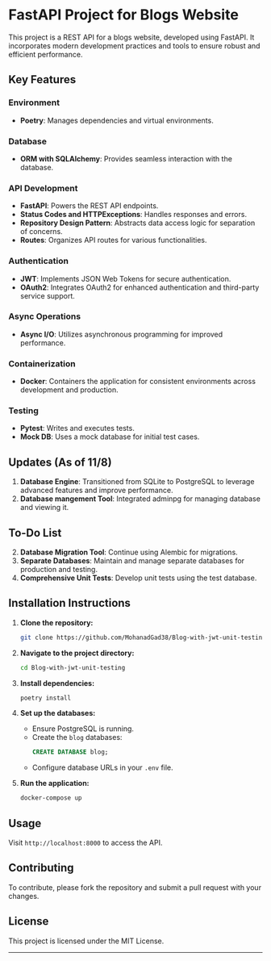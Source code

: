 

# FastAPI Project for Blogs Website

This project is a REST API for a blogs website, developed using FastAPI. It incorporates modern development practices and tools to ensure robust and efficient performance.

## Key Features

### Environment
- **Poetry**: Manages dependencies and virtual environments.

### Database
- **ORM with SQLAlchemy**: Provides seamless interaction with the database.

### API Development
- **FastAPI**: Powers the REST API endpoints.
- **Status Codes and HTTPExceptions**: Handles responses and errors.
- **Repository Design Pattern**: Abstracts data access logic for separation of concerns.
- **Routes**: Organizes API routes for various functionalities.

### Authentication
- **JWT**: Implements JSON Web Tokens for secure authentication.
- **OAuth2**: Integrates OAuth2 for enhanced authentication and third-party service support.

### Async Operations
- **Async I/O**: Utilizes asynchronous programming for improved performance.

### Containerization
- **Docker**: Containers the application for consistent environments across development and production.

### Testing
- **Pytest**: Writes and executes tests.
- **Mock DB**: Uses a mock database for initial test cases.

## Updates (As of 11/8)
1. **Database Engine**: Transitioned from SQLite to PostgreSQL to leverage advanced features and improve performance.
2. **Database mangement Tool**: Integrated adminpg for managing database and viewing it.


## To-Do List
2. **Database Migration Tool**: Continue using Alembic for migrations.
3. **Separate Databases**: Maintain and manage separate databases for production and testing.
4. **Comprehensive Unit Tests**: Develop unit tests using the test database.

## Installation Instructions
1. **Clone the repository:**
   ```bash
   git clone https://github.com/MohanadGad38/Blog-with-jwt-unit-testing.git
   ```
2. **Navigate to the project directory:**
   ```bash
   cd Blog-with-jwt-unit-testing
   ```
3. **Install dependencies:**
   ```bash
   poetry install
   ```
4. **Set up the databases:**
   - Ensure PostgreSQL is running.
   - Create the `blog`  databases:
     ```sql
     CREATE DATABASE blog;
     ```
   - Configure database URLs in your `.env` file.


6. **Run the application:**
   ```bash
   docker-compose up
   ```

## Usage
Visit `http://localhost:8000` to access the API.

## Contributing
To contribute, please fork the repository and submit a pull request with your changes.

## License
This project is licensed under the MIT License. 

---
